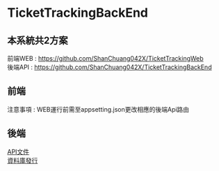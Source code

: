 # TicketTrackingBackEnd

## 本系統共2方案  
前端WEB : https://github.com/ShanChuang042X/TicketTrackingWeb  
後端API : https://github.com/ShanChuang042X/TicketTrackingBackEnd  

## 前端  
注意事項 : WEB運行前需至appsetting.json更改相應的後端Api路由

## 後端  
[API文件](https://github.com/ShanChuang042X/TicketTrackingBackEnd/blob/master/Doc/swagger.json)  
[資料庫發行](https://github.com/ShanChuang042X/TicketTrackingBackEnd/blob/master/Doc/TicketTrackingSystem.dacpac)
